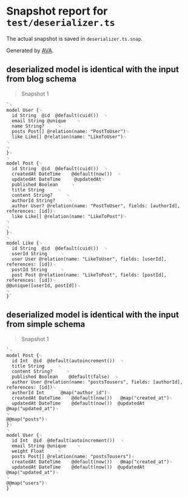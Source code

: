 # Snapshot report for `test/deserializer.ts`

The actual snapshot is saved in `deserializer.ts.snap`.

Generated by [AVA](https://avajs.dev).

## deserialized model is identical with the input from blog schema

> Snapshot 1

    `␊
    model User {␊
      id String  @id  @default(cuid())  ␊
      email String @unique    ␊
      name String?     ␊
      posts Post[] @relation(name: "PostToUser")␊
      like Like[] @relation(name: "LikeToUser")␊
    ␊
    ␊
    }␊
    ␊
    model Post {␊
      id String  @id  @default(cuid())  ␊
      createdAt DateTime    @default(now())  ␊
      updatedAt DateTime     @updatedAt␊
      published Boolean     ␊
      title String     ␊
      content String?     ␊
      authorId String?     ␊
      author User? @relation(name: "PostToUser", fields: [authorId], references: [id])␊
      like Like[] @relation(name: "LikeToPost")␊
    ␊
    ␊
    }␊
    ␊
    model Like {␊
      id String  @id  @default(cuid())  ␊
      userId String     ␊
      user User @relation(name: "LikeToUser", fields: [userId], references: [id])␊
      postId String     ␊
      post Post @relation(name: "LikeToPost", fields: [postId], references: [id])␊
    @@unique([userId, postId])␊
    ␊
    }`

## deserialized model is identical with the input from simple schema

> Snapshot 1

    `␊
    model Post {␊
      id Int  @id  @default(autoincrement())  ␊
      title String     ␊
      content String?     ␊
      published Boolean    @default(false)  ␊
      author User @relation(name: "postsTousers", fields: [authorId], references: [id])␊
      authorId Int      @map("author_id")␊
      createdAt DateTime    @default(now())   @map("created_at")␊
      updatedAt DateTime    @default(now())  @updatedAt @map("updated_at")␊
    ␊
    @@map("posts")␊
    }␊
    ␊
    model User {␊
      id Int  @id  @default(autoincrement())  ␊
      email String @unique    ␊
      weight Float     ␊
      posts Post[] @relation(name: "postsTousers")␊
      createdAt DateTime    @default(now())   @map("created_at")␊
      updatedAt DateTime    @default(now())  @updatedAt @map("updated_at")␊
    ␊
    @@map("users")␊
    }`
